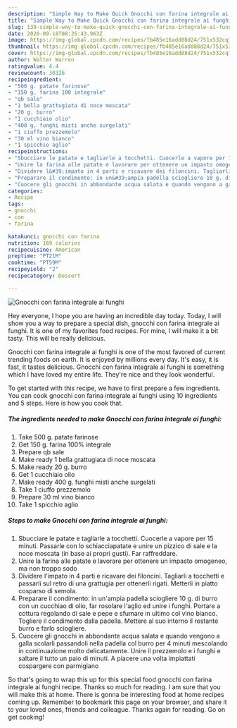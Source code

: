 ```yaml
---
description: "Simple Way to Make Quick Gnocchi con farina integrale ai funghi"
title: "Simple Way to Make Quick Gnocchi con farina integrale ai funghi"
slug: 139-simple-way-to-make-quick-gnocchi-con-farina-integrale-ai-funghi
date: 2020-09-18T08:35:43.963Z
image: https://img-global.cpcdn.com/recipes/fb485e16add88d24/751x532cq70/gnocchi-con-farina-integrale-ai-funghi-recipe-main-photo.jpg
thumbnail: https://img-global.cpcdn.com/recipes/fb485e16add88d24/751x532cq70/gnocchi-con-farina-integrale-ai-funghi-recipe-main-photo.jpg
cover: https://img-global.cpcdn.com/recipes/fb485e16add88d24/751x532cq70/gnocchi-con-farina-integrale-ai-funghi-recipe-main-photo.jpg
author: Walter Warren
ratingvalue: 4.4
reviewcount: 30326
recipeingredient:
- "500 g. patate farinose"
- "150 g. farina 100 integrale"
- "qb sale"
- "1 bella grattugiata di noce moscata"
- "20 g. burro"
- "1 cucchiaio olio"
- "400 g. funghi misti anche surgelati"
- "1 ciuffo prezzemolo"
- "30 ml vino bianco"
- "1 spicchio aglio"
recipeinstructions:
- "Sbucciare le patate e tagliarle a tocchetti. Cuocerle a vapore per 15 minuti. Passarle con lo schiacciapatate e unire un pizzico di sale e la noce moscata (in base ai propri gusti). Far raffreddare."
- "Unire la farina alle patate e lavorare per ottenere un impasto omogeneo, ma non troppo sodo"
- "Dividere l&#39;impato in 4 parti e ricavare dei filoncini. Tagliarli a tocchetti e passarli sul retro di una grattugia per ottenerli rigati. Metterli in piatto cosparso di semola."
- "Preparare il condimento: in un&#39;ampia padella sciogliere 10 g. di burro con un cucchiao di olio, far rosolare l&#39;aglio ed unire i funghi. Portare a cottura regolando di sale e pepe e sfumare in ultimo col vino bianco. Togliere il condimento dalla padella. Mettere al suo interno il restante burro e farlo sciogliere."
- "Cuocere gli gnocchi in abbondante acqua salata e quando vengono a galla scolarli passandoli nella padella col burro per 4 minuti mescolando in continuazione molto delicatamente. Unire il prezzemolo e i funghi e saltare il tutto un paio di minuti. A piacere una volta impiattati cospargere con parmigiano"
categories:
- Recipe
tags:
- gnocchi
- con
- farina

katakunci: gnocchi con farina 
nutrition: 169 calories
recipecuisine: American
preptime: "PT21M"
cooktime: "PT59M"
recipeyield: "2"
recipecategory: Dessert

---
```



![Gnocchi con farina integrale ai funghi](https://img-global.cpcdn.com/recipes/fb485e16add88d24/751x532cq70/gnocchi-con-farina-integrale-ai-funghi-recipe-main-photo.jpg)

Hey everyone, I hope you are having an incredible day today. Today, I will show you a way to prepare a special dish, gnocchi con farina integrale ai funghi. It is one of my favorites food recipes. For mine, I will make it a bit tasty. This will be really delicious.



Gnocchi con farina integrale ai funghi is one of the most favored of current trending foods on earth. It is enjoyed by millions every day. It's easy, it is fast, it tastes delicious. Gnocchi con farina integrale ai funghi is something which I have loved my entire life. They're nice and they look wonderful.


To get started with this recipe, we have to first prepare a few ingredients. You can cook gnocchi con farina integrale ai funghi using 10 ingredients and 5 steps. Here is how you cook that.

<!--inarticleads1-->

##### The ingredients needed to make Gnocchi con farina integrale ai funghi:

1. Take 500 g. patate farinose
1. Get 150 g. farina 100% integrale
1. Prepare qb sale
1. Make ready 1 bella grattugiata di noce moscata
1. Make ready 20 g. burro
1. Get 1 cucchiaio olio
1. Make ready 400 g. funghi misti anche surgelati
1. Take 1 ciuffo prezzemolo
1. Prepare 30 ml vino bianco
1. Take 1 spicchio aglio




<!--inarticleads2-->

##### Steps to make Gnocchi con farina integrale ai funghi:

1. Sbucciare le patate e tagliarle a tocchetti. Cuocerle a vapore per 15 minuti. Passarle con lo schiacciapatate e unire un pizzico di sale e la noce moscata (in base ai propri gusti). Far raffreddare.
1. Unire la farina alle patate e lavorare per ottenere un impasto omogeneo, ma non troppo sodo
1. Dividere l&#39;impato in 4 parti e ricavare dei filoncini. Tagliarli a tocchetti e passarli sul retro di una grattugia per ottenerli rigati. Metterli in piatto cosparso di semola.
1. Preparare il condimento: in un&#39;ampia padella sciogliere 10 g. di burro con un cucchiao di olio, far rosolare l&#39;aglio ed unire i funghi. Portare a cottura regolando di sale e pepe e sfumare in ultimo col vino bianco. Togliere il condimento dalla padella. Mettere al suo interno il restante burro e farlo sciogliere.
1. Cuocere gli gnocchi in abbondante acqua salata e quando vengono a galla scolarli passandoli nella padella col burro per 4 minuti mescolando in continuazione molto delicatamente. Unire il prezzemolo e i funghi e saltare il tutto un paio di minuti. A piacere una volta impiattati cospargere con parmigiano




So that's going to wrap this up for this special food gnocchi con farina integrale ai funghi recipe. Thanks so much for reading. I am sure that you will make this at home. There is gonna be interesting food at home recipes coming up. Remember to bookmark this page on your browser, and share it to your loved ones, friends and colleague. Thanks again for reading. Go on get cooking!
